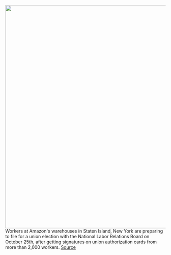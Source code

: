 <img src='https://cdn.vox-cdn.com/thumbor/js0_oTjrfbeIiNrvt0T2qXKKgok=/0x0:2040x1360/1200x800/filters:focal(857x517:1183x843)/cdn.vox-cdn.com/uploads/chorus_image/image/70026831/acastro_181114_1777_amazon_hq2_0004.0.jpg' width='700px' /><br/>
Workers at Amazon's warehouses in Staten Island, New York are preparing to file for a union election with the National Labor Relations Board on October 25th, after getting signatures on union authorization cards from more than 2,000 workers.
<a href='https://www.theverge.com/2021/10/21/22738310/amazon-warehouse-workers-staten-island-union-election-nlrb'> Source <a/>
